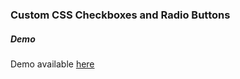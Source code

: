 ### Custom CSS Checkboxes and Radio Buttons

##### Demo

Demo available <a href="http://millanbrankovic.com/Custom-CSS-Checkboxes" target="_blank">here</a>
